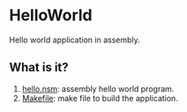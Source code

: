 # HelloWorld

Hello world application in assembly.

## What is it?

  1. [hello.nsm](hello.nsm): assembly hello world program.
  1. [Makefile](Makefile): make file to build the application.
